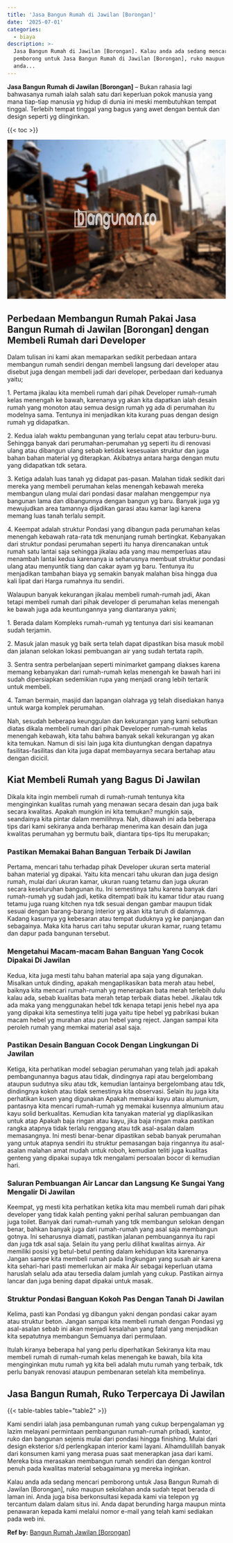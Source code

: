 ```yaml
---
title: 'Jasa Bangun Rumah di Jawilan [Borongan]'
date: '2025-07-01'
categories:
  - biaya
description: >-
  Jasa Bangun Rumah di Jawilan [Borongan]. Kalau anda ada sedang mencari
  pemborong untuk Jasa Bangun Rumah di Jawilan [Borongan], ruko maupun sekolahan
  anda...
---
```


**Jasa Bangun Rumah di Jawilan \[Borongan\]** – Bukan rahasia lagi bahwasanya rumah ialah salah satu dari keperluan pokok manusia yang mana tiap-tiap manusia yg hidup di dunia ini meski membutuhkan tempat tinggal. Terlebih tempat tinggal yang bagus yang awet dengan bentuk dan design seperti yg diinginkan.

{{< toc >}}

![Jasa Bangun Rumah di Jawilan [Borongan]](/images/borong-bangunan-43.png)

## Perbedaan Membangun Rumah Pakai Jasa Bangun Rumah di Jawilan \[Borongan\] dengan Membeli Rumah dari Developer

Dalam tulisan ini kami akan memaparkan sedikit perbedaan antara membangun rumah sendiri dengan membeli langsung dari developer atau disebut juga dengan membeli jadi dari developer, perbedaan dari keduanya yaitu;

1\. Pertama jikalau kita membeli rumah dari pihak Developer rumah-rumah kelas menengah ke bawah, karenanya yg akan kita dapatkan ialah desain rumah yang monoton atau semua design rumah yg ada di perumahan itu modelnya sama. Tentunya ini menjadikan kita kurang puas dengan design rumah yg didapatkan.

2\. Kedua ialah waktu pembangunan yang terlalu cepat atau terburu-buru. Sehingga banyak dari perumahan-perumahan yg seperti itu di renovasi ulang atau dibangun ulang sebab ketidak kesesuaian struktur dan juga bahan bahan material yg diterapkan. Akibatnya antara harga dengan mutu yang didapatkan tdk setara.

3\. Ketiga adalah luas tanah yg didapat pas-pasan. Malahan tidak sedikit dari mereka yang membeli perumahan kelas menengah kebawah mereka membangun ulang mulai dari pondasi dasar malahan menggempur nya bangunan lama dan dibangunnya dengan bangun yg baru. Banyak juga yg mewujudkan area tamannya dijadikan garasi atau kamar lagi karena memang luas tanah terlalu sempit.

4\. Keempat adalah struktur Pondasi yang dibangun pada perumahan kelas menengah kebawah rata-rata tdk menunjang rumah bertingkat. Kebanyakan dari struktur pondasi perumahan seperti itu hanya direncanakan untuk rumah satu lantai saja sehingga jikalau ada yang mau memperluas atau menambah lantai kedua karenanya ia seharusnya membuat struktur pondasi ulang atau menyuntik tiang dan cakar ayam yg baru. Tentunya itu menjadikan tambahan biaya yg semakin banyak malahan bisa hingga dua kali lipat dari Harga rumahnya itu sendiri.

Walaupun banyak kekurangan jikalau membeli rumah-rumah jadi, Akan tetapi membeli rumah dari pihak developer di perumahan kelas menengah ke bawah juga ada keuntungannya yang diantaranya yakni;

1\. Berada dalam Kompleks rumah-rumah yg tentunya dari sisi keamanan sudah terjamin.

2\. Masuk jalan masuk yg baik serta telah dapat dipastikan bisa masuk mobil dan jalanan selokan lokasi pembuangan air yang sudah tertata rapih.

3\. Sentra sentra perbelanjaan seperti minimarket gampang diakses karena memang kebanyakan dari rumah-rumah kelas menengah ke bawah hari ini sudah dipersiapkan sedemikian rupa yang menjadi orang lebih tertarik untuk membeli.

4\. Taman bermain, masjid dan lapangan olahraga yg telah disediakan hanya untuk warga komplek perumahan.

Nah, sesudah beberapa keunggulan dan kekurangan yang kami sebutkan diatas dikala membeli rumah dari pihak Developer rumah-rumah kelas menengah kebawah, kita tahu bahwa banyak sekali kekurangan yg akan kita temukan. Namun di sisi lain juga kita diuntungkan dengan dapatnya fasilitas-fasilitas dan kita juga dapat membayarnya secara bertahap atau dengan dicicil.

## Kiat Membeli Rumah yang Bagus Di Jawilan

Dikala kita ingin membeli rumah di rumah-rumah tentunya kita menginginkan kualitas rumah yang menawan secara desain dan juga baik secara kwalitas. Apakah mungkin ini kita temukan? mungkin saja, seandainya kita pintar dalam memilihnya. Nah, dibawah ini ada beberapa tips dari kami sekiranya anda berharap menerima kan desain dan juga kwalitas perumahan yg bermutu baik, diantara tips-tips Itu merupakan;

### Pastikan Memakai Bahan Banguan Terbaik Di Jawilan

Pertama, mencari tahu terhadap pihak Developer ukuran serta material bahan material yg dipakai. Yaitu kita mencari tahu ukuran dan juga design rumah, mulai dari ukuran kamar, ukuran ruang tetamu dan juga ukuran secara keseluruhan bangunan itu. Ini semestinya tahu karena banyak dari rumah-rumah yg sudah jadi, ketika ditempati baik itu kamar tidur atau ruang tetamu juga ruang kitchen nya tdk sesuai dengan gambar maupun tidak sesuai dengan barang-barang interior yg akan kita taruh di dalamnya. Kadang kasurnya yg kebesaran atau tempat duduknya yg ke panjangan dan sebagainya. Maka kita harus cari tahu seputar ukuran kamar, ruang tetamu dan dapur pada bangunan tersebut.

### Mengetahui Macam-macam Bahan Banguan Yang Cocok Dipakai Di Jawilan

Kedua, kita juga mesti tahu bahan material apa saja yang digunakan. Misalkan untuk dinding, apakah mengaplikasikan bata merah atau hebel, baiknya kita mencari rumah-rumah yg menerapkan bata merah terlebih dulu kalau ada, sebab kualitas bata merah tetap terbaik diatas hebel. Jikalau tdk ada maka yang menggunakan hebel tdk kenapa tetapi jenis hebel nya apa yang dipakai kita semestinya teliti juga yaitu tipe hebel yg pabrikasi bukan macam hebel yg murahan atau pun hebel yang reject. Jangan sampai kita peroleh rumah yang memkai material asal saja.

### Pastikan Desain Banguan Cocok Dengan Lingkungan Di Jawilan

Ketiga, kita perhatikan model sebagian perumahan yang telah jadi apakah pembangunannya bagus atau tidak, dindingnya rapi atau bergelombang ataupun sudutnya siku atau tdk, kemudian lantainya bergelombang atau tdk, dindingnya kokoh atau tidak semestinya kita observasi. Selain itu juga kita perhatikan kusen yang digunakan Apakah memakai kayu atau alumunium, pantasnya kita mencari rumah-rumah yg memakai kusennya almunium atau kayu solid berkualitas. Kemudian kita tanyakan material yg diaplikasikan untuk atap Apakah baja ringan atau kayu, jika baja ringan maka pastikan rangka atapnya tidak terlalu renggang atau tdk asal-asalan dalam memasangnya. Ini mesti benar-benar dipastikan sebab banyak perumahan yang untuk atapnya sendiri itu struktur pemasangan baja ringannya itu asal-asalan malahan amat mudah untuk roboh, kemudian teliti juga kualitas genteng yang dipakai supaya tdk mengalami persoalan bocor di kemudian hari.

### Saluran Pembuangan Air Lancar dan Langsung Ke Sungai Yang Mengalir Di Jawilan

Keempat, yg mesti kita perhatikan ketika kita mau membeli rumah dari pihak developer yang tidak kalah penting yakni perihal saluran pembuangan dan juga toilet. Banyak dari rumah-rumah yang tdk membangun selokan dengan benar, bahkan banyak juga dari rumah-rumah yang asal saja membangun gotnya. Ini seharusnya diamati, pastikan jalanan pembuangannya itu rapi dan juga tdk asal saja. Selain itu yang perlu dilihat kwalitas airnya. Air memiliki posisi yg betul-betul penting dalam kehidupan kita karenanya Jangan sampe kita membeli rumah pada lingkungan yang susah air karena kita sehari-hari pasti memerlukan air maka Air sebagai keperluan utama haruslah selalu ada atau tersedia dalam jumlah yang cukup. Pastikan airnya lancar dan juga bening dapat dipakai untuk masak.

### Struktur Pondasi Banguan Kokoh Pas Dengan Tanah Di Jawilan

Kelima, pasti kan Pondasi yg dibangun yakni dengan pondasi cakar ayam atau struktur beton. Jangan sampai kita membeli rumah dengan Pondasi yg asal-asalan sebab ini akan menjadi kesalahan yang fatal yang menjadikan kita sepatutnya membangun Semuanya dari permulaan.

Itulah kiranya beberapa hal yang perlu diperhatikan Sekiranya kita mau membeli rumah di rumah-rumah kelas menengah ke bawah, bila kita menginginkan mutu rumah yg kita beli adalah mutu rumah yang terbaik, tdk perlu banyak renovasi ataupun pembenaran setelah kita membelinya.

## Jasa Bangun Rumah, Ruko Terpercaya Di Jawilan

{{< table-tables table="table2" >}}

Kami sendiri ialah jasa pembangunan rumah yang cukup berpengalaman yg lazim melayani permintaan pembangunan rumah-rumah pribadi, kantor, ruko dan bangunan sejenis mulai dari pondasi hingga finishing. Mulai dari design eksterior s/d perlengkapan interior kami layani. Alhamdulillah banyak dari konsumen kami yang merasa puas saat menerapkan jasa dari kami. Mereka bisa merasakan membangun rumah sendiri dan dengan kontrol penuh pada kwalitas material sebagaimana yg mereka inginkan.

Kalau anda ada sedang mencari pemborong untuk Jasa Bangun Rumah di Jawilan \[Borongan\], ruko maupun sekolahan anda sudah tepat berada di laman ini. Anda juga bisa berkonsultasi kepada kami via telepon yg tercantum dalam dalam situs ini. Anda dapat berunding harga maupun minta penawaran kepada kami melalui nomor e-mail yang telah kami sediakan pada web ini.

**Ref by:** [Bangun Rumah Jawilan [Borongan]](https://id.wikipedia.org/wiki/Bangun)
